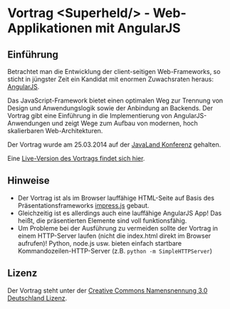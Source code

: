 Vortrag &lt;Superheld/&gt; - Web-Applikationen mit AngularJS
============================================================

Einführung
----------

Betrachtet man die Entwicklung der client-seitigen Web-Frameworks, so
sticht in jüngster Zeit ein Kandidat mit enormen Zuwachsraten heraus:
<a href="http://angularjs.org/" target="_blank">AngularJS</a>.

Das JavaScript-Framework bietet einen optimalen Weg zur Trennung von
Design und Anwendungslogik sowie der Anbindung an Backends. Der Vortrag
gibt eine Einführung in die Implementierung von AngularJS-Anwendungen
und zeigt Wege zum Aufbau von modernen, hoch skalierbaren
Web-Architekturen.

Der Vortrag wurde am 25.03.2014 auf der <a href="http://www.javaland.eu/" target="_blank">JavaLand Konferenz</a> gehalten.

Eine <a href="http://joachim.weinbrenner.name/vortrag/jl14/angularjs/" target="_blank">Live-Version des Vortrags findet sich hier</a>.

Hinweise
--------

- Der Vortrag ist als im Browser lauffähige HTML-Seite auf Basis des
Präsentationsframeworks <a href="http://bartaz.github.io/impress.js" target="_blank">impress.js</a> gebaut.
- Gleichzeitig ist es allerdings auch eine lauffähige AngularJS App! Das
heißt, die präsentierten Elemente sind voll funktionsfähig.
- Um Probleme bei der Ausführung zu vermeiden sollte der Vortrag in einem
HTTP-Server laufen (nicht die index.html direkt im Browser aufrufen)!
Python, node.js usw. bieten einfach startbare Kommandozeilen-HTTP-Server
(z.B. `python -m SimpleHTTPServer`)

Lizenz
------

Der Vortrag steht unter der [Creative Commons Namensnennung 3.0 Deutschland Lizenz](http://creativecommons.org/licenses/by/3.0/de/).

